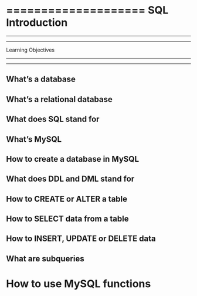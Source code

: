 ====================
SQL Introduction
===================

-------------------------------------------------
*************************************************
Learning Objectives
*************************************************
-------------------------------------------------

What’s a database
-------------------------------------
What’s a relational database
-------------------------------------
What does SQL stand for
-------------------------------------
What’s MySQL
-------------------------------------
How to create a database in MySQL
-------------------------------------
What does DDL and DML stand for
-------------------------------------
How to CREATE or ALTER a table
-------------------------------------
How to SELECT data from a table
-------------------------------------
How to INSERT, UPDATE or DELETE data
-------------------------------------
What are subqueries
-------------------------------------
How to use MySQL functions
=====================================
